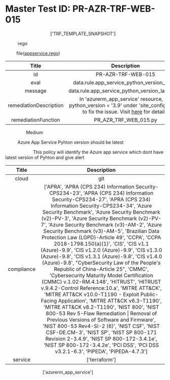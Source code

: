 



# Master Test ID: PR-AZR-TRF-WEB-015


***<font color="white">Master Snapshot Id:</font>*** ['TRF_TEMPLATE_SNAPSHOT']

***<font color="white">type:</font>*** rego

***<font color="white">rule:</font>*** file([appservice.rego])  
  
  
  
  

|Title|Description|
| :---: | :---: |
|id|PR-AZR-TRF-WEB-015|
|eval|data.rule.app_service_python_version_latest|
|message|data.rule.app_service_python_version_latest_err|
|remediationDescription|In 'azurerm_app_service' resource, set python_version = '3.9' under 'site_config' block to fix the issue. Visit <a href='https://registry.terraform.io/providers/hashicorp/azurerm/latest/docs/resources/app_service#python_version' target='_blank'>here</a> for details.|
|remediationFunction|PR_AZR_TRF_WEB_015.py|


***<font color="white">Severity:</font>*** Medium

***<font color="white">Title:</font>*** Azure App Service Pyhton version should be latest

***<font color="white">Description:</font>*** This policy will identify the Azure app service which dont have latest version of Pyhton and give alert  
  
  

|Title|Description|
| :---: | :---: |
|cloud|git|
|compliance|['APRA', 'APRA (CPS 234) Information Security-CPS234-23', 'APRA (CPS 234) Information Security-CPS234-27', 'APRA (CPS 234) Information Security-CPS234-34', 'Azure Security Benchmark', 'Azure Security Benchmark (v2)-PV-3', 'Azure Security Benchmark (v2)-PV-7', 'Azure Security Benchmark (v3)-AM-2', 'Azure Security Benchmark (v3)-AM-5', 'Brazilian Data Protection Law (LGPD)-Article 49', 'CCPA', 'CCPA 2018-1798.150(a)(1)', 'CIS', 'CIS v1.1 (Azure)-9.9', 'CIS v1.2.0 (Azure)-9.9', 'CIS v1.3.0 (Azure)-9.8', 'CIS v1.3.1 (Azure)-9.8', 'CIS v1.4.0 (Azure)-9.8', "CyberSecurity Law of the People's Republic of China-Article 25", 'CMMC', 'Cybersecurity Maturity Model Certification (CMMC) v.1.02-RM.4.148', 'HITRUST', 'HITRUST v.9.4.2-Control Reference:10.a', 'MITRE ATT&CK', 'MITRE ATT&CK v10.0-T1190 - Exploit Public-Facing Application', 'MITRE ATT&CK v6.3-T1190', 'MITRE ATT&CK v8.2-T1190', 'NIST 800', 'NIST 800-53 Rev 5-Flaw Remediation \| Removal of Previous Versions of Software and Firmware', 'NIST 800-53 Rev4-SI-2 (6)', 'NIST CSF', 'NIST CSF-DE.CM-3', 'NIST SP', 'NIST SP 800-171 Revision 2-3.4.9', 'NIST SP 800-172-3.4.1e', 'NIST SP 800-172-3.4.2e', 'PCI DSS', 'PCI DSS v3.2.1-6.3', 'PIPEDA', 'PIPEDA-4.7.3']|
|service|['terraform']|


***<font color="white">Resource Types:</font>*** ['azurerm_app_service']


[appservice.rego]: https://github.com/prancer-io/prancer-compliance-test/tree/master/azure/terraform/appservice.rego
